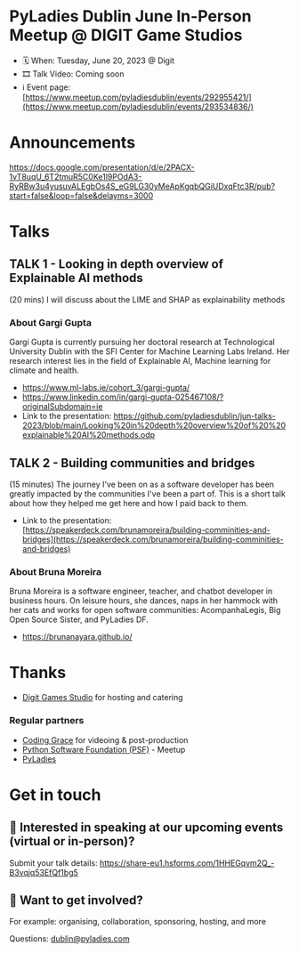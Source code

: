 # PyLadies Dublin June In-Person Meetup @ DIGIT Game Studios

* 🗓 When: Tuesday, June 20, 2023 @ Digit
* 🎞 Talk Video: Coming soon
* ℹ️ Event page: [https://www.meetup.com/pyladiesdublin/events/292955421/](https://www.meetup.com/pyladiesdublin/events/293534836/)

  
# Announcements
https://docs.google.com/presentation/d/e/2PACX-1vT8uqU_6T2tmuR5C0Ke1l9POdA3-RyRBw3u4yusuvALEgbOs4S_eG9LG30yMeApKgqbQGiUDxqFtc3R/pub?start=false&loop=false&delayms=3000

# Talks
## TALK 1 - Looking in depth overview of Explainable AI methods
(20 mins) I will discuss about the LIME and SHAP as explainability methods

### About Gargi Gupta
Gargi Gupta is currently pursuing her doctoral research at Technological University Dublin with the SFI Center for Machine Learning Labs Ireland. Her research interest lies in the field of Explainable AI, Machine learning for climate and health. 

* https://www.ml-labs.ie/cohort_3/gargi-gupta/
* https://www.linkedin.com/in/gargi-gupta-025467108/?originalSubdomain=ie
* Link to the presentation: https://github.com/pyladiesdublin/jun-talks-2023/blob/main/Looking%20in%20depth%20overview%20of%20%20explainable%20AI%20methods.odp

## TALK 2 - Building communities and bridges
(15 minutes) The journey I've been on as a software developer has been greatly impacted by the communities I've been a part of. This is a short talk about how they helped me get here and how I paid back to them.

* Link to the presentation: [https://speakerdeck.com/brunamoreira/building-comminities-and-bridges](https://speakerdeck.com/brunamoreira/building-comminities-and-bridges)

### About Bruna Moreira
Bruna Moreira is a software engineer, teacher, and chatbot developer in business hours. On leisure hours, she dances, naps in her hammock with her cats and works for open software communities: AcompanhaLegis, Big Open Source Sister, and PyLadies DF.

* https://brunanayara.github.io/

# Thanks 
* [Digit Games Studio](https://www.digitgaming.com/) for hosting and catering

### Regular partners
* [Coding Grace](https://codinggrace.com) for videoing & post-production
* [Python Software Foundation (PSF)](https://www.python.org/psf-landing/) - Meetup
* [PyLadies](https://pyladies.com/)

# Get in touch
## 🎤 Interested in speaking at our upcoming events (virtual or in-person)?
Submit your talk details: https://share-eu1.hsforms.com/1HHEGqvm2Q_-B3vqjq53EfQf1bg5

## 💖 Want to get involved?
For example: organising, collaboration, sponsoring, hosting, and more

Questions: dublin@pyladies.com
